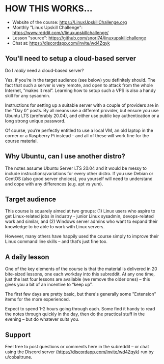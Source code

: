 # HOW THIS WORKS...

* Website of the course: https://LinuxUpskillChallenge.org
* Monthly "Linux Upskill Challenge": https://www.reddit.com/r/linuxupskillchallenge/
* Lesson "source": https://github.com/snori74/linuxupskillchallenge 
* Chat at: https://discordapp.com/invite/wd4Zqyk


## You'll need to setup a cloud-based server

Do I *really* need a cloud-based server?

Yes, if you’re in the target audience (see below) you definitely should. The fact that such a server is very remote, and open to attack from the whole Internet, “makes it real”. Learning how to setup such a VPS is also a handy skill for any sysadmin. 

Instructions for setting up a suitable server with a couple of providers are in the "Day 0" posts. By all means use a different provider, but ensure you use Ubuntu LTS (preferably 20.04), and either use public key authentication or a long strong unique password.

Of course, you’re perfectly entitled to use a local VM, an old laptop in the corner or a Raspberry Pi instead – and all of these will work fine for the course material.

## Why Ubuntu, can I use another distro?

The notes assume Ubuntu Server LTS 20.04 and it would be messy to include instructions/variations for every other distro. If you use Debian or CentOS (also good server choices), you yourself will need to understand and cope with any differences (e.g. apt vs yum).

## Target audience
This course is squarely aimed at two groups: (1) Linux users who aspire to get Linux-related jobs in industry - junior Linux sysadmin, devops-related work and similar, and (2) Windows server admins who want to expand their knowledge to be able to work with Linux servers.

However, many others have happily used the course simply to improve their Linux command line skills – and that’s just fine too.

## A daily lesson
One of the key elements of the course is that the material is delivered in 20 bite-sized lessons, one each workday into this subreddit. At any one time, just the last four lessons are available (we remove the older ones) – this gives you a bit of an incentive to “keep up”.

The first few days are pretty basic, but there's generally some "Extension" items for the more experienced.

Expect to spend 1-2 hours going through each. Some find it handy to read the notes through quickly in the day, then do the practical stuff in the evening – but do whatever suits you.

## Support
Feel free to post questions or comments here in the subreddit – or chat using the Discord server (https://discordapp.com/invite/wd4Zqyk) run by u/cobaltrune.
